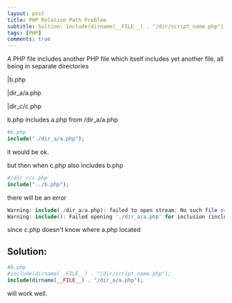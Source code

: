 ```yaml
---
layout: post
title: PHP Relative Path Problem
subtitle: Sultion: include(dirname(__FILE__) . "/dir/script_name.php");
tags: [PHP]
comments: true
---
```


A PHP file includes another PHP file which itself includes yet another file, all being in separate directories

|b.php

|dir_a/a.php

|dir_c/c.php

b.php includes a.php from /dir_a/a.php

```php
#b.php
include("./dir_a/a.php");
```
it would be ok.

but then when c.php also includes b.php 
```php
#/dir_c/c.php
include("../b.php");
```
there will be an error
```php
Warning: include(./dir_a/a.php): failed to open stream: No such file or directory in ...
Warning: include(): Failed opening './dir_a/a.php' for inclusion (include_path='.:') in ....
```
since c.php doesn't know where a.php located
 
 ## Solution:

```php
#b.php
#include(dirname(__FILE__) . "/dir/script_name.php");
include(dirname(__FILE__) . "/dir_a/a.php");
```
will work well.
